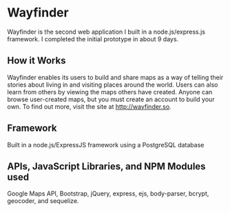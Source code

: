 # Wayfinder
Wayfinder is the second web application I built in a node.js/express.js framework. I completed the initial prototype in about 9 days.

## How it Works
Wayfinder enables its users to build and share maps as a way of telling their stories about living in and visiting
places around the world.  Users can also learn from others by viewing the maps others have created. Anyone can browse user-created
maps, but you must create an account to build your own. To find out more, visit the site at http://wayfinder.so.

## Framework
Built in a node.js/ExpressJS framework using a PostgreSQL database

## APIs, JavaScript Libraries, and NPM Modules used
Google Maps API, Bootstrap, jQuery, express, ejs, body-parser, bcrypt, geocoder, and sequelize.


